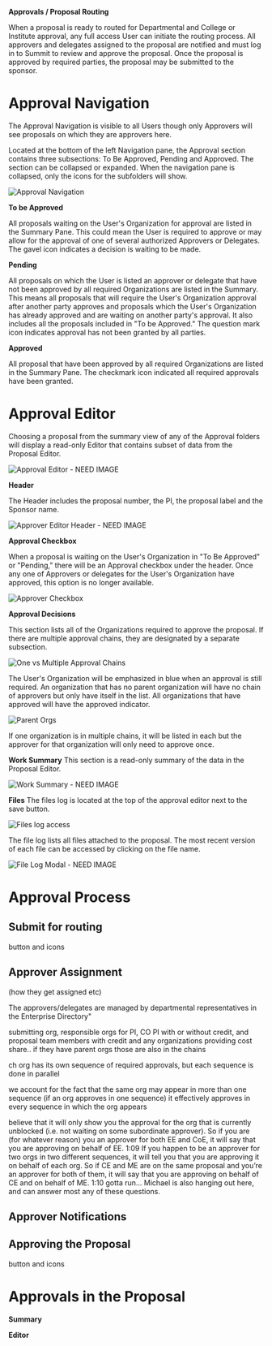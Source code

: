 **Approvals / Proposal Routing**

When a proposal is ready to routed for Departmental and College or Institute approval, any full access User can initiate the routing process.  All approvers and delegates assigned to the proposal are notified and must log in to Summit to review and approve the proposal.  Once the proposal is approved by required parties, the proposal may be submitted to the sponsor.

# Approval Navigation
The Approval Navigation is visible to all Users though only Approvers will see proposals on which they are approvers here.

Located at the bottom of the left Navigation pane, the Approval section contains three subsections: To Be Approved, Pending and Approved.  The section can be collapsed or expanded.  When the navigation pane is collapsed, only the icons for the subfolders will show.

![Approval Navigation](../images/approvals/AppPro_Navigation.jpg)

**To be Approved**

All proposals waiting on the User's Organization for approval are listed in the Summary Pane. This could mean the User is required to approve or may allow for the approval of one of several authorized Approvers or Delegates. The gavel icon indicates a decision is waiting to be made.

**Pending**

All proposals on which the User is listed an approver or delegate that have not been approved by all required Organizations are listed in the Summary.  This means all proposals that will require the User's Organization approval after another party approves and proposals which the User's Organization has already approved and are waiting on another party's approval.  It also includes all the proposals included in "To be Approved."  The question mark icon indicates approval has not been granted by all parties.

**Approved**

All proposal that have been approved by all required Organizations are listed in the Summary Pane.  The checkmark icon indicated all required approvals have been granted.

# Approval Editor
Choosing a proposal from the summary view of any of the Approval folders will display a read-only Editor that contains subset of data from the Proposal Editor.  

![Approval Editor](../images/approvals/AppPro_Editor.jpg) - NEED IMAGE

**Header**

The Header includes the proposal number, the PI, the proposal label and the Sponsor name.

![Approver Editor Header](../images/approvals/AppPro_Header.jpg)  - NEED IMAGE

**Approval Checkbox**

When a proposal is waiting on the User's Organization in "To Be Approved" or "Pending," there will be an Approval checkbox under the header.  Once any one of Approvers or delegates for the User's Organization have approved, this option is no longer available.

![Approver Checkbox](../images/approvals/AppPro_Checkbox.jpg)

**Approval Decisions**

This section lists all of the Organizations required to approve the proposal.  If there are multiple approval chains, they are designated by a separate subsection.

![One vs Multiple Approval Chains](../images/approvals/AppPro_ApprovalDecisions.jpg)

The User's Organization will be emphasized in blue when an approval is still required.  An organization that has no parent organization will have no chain of approvers but only have itself in the list. All organizations that have approved will have the approved indicator.

![Parent Orgs](../images/approvals/AppPro_Parent.jpg)

If one organization is in multiple chains, it will be listed in each but the approver for that organization will only need to approve once.

**Work Summary**
This section is a read-only summary of the data in the Proposal Editor.  

![Work Summary](../images/approvals/AppPro_WorkSummary.jpg)  - NEED IMAGE

**Files**
The files log is located at the top of the approval editor next to the save button.  

![Files log access](../images/approvals/AppPro_AccessFiles.jpg)

The file log lists all files attached to the proposal.  The most recent version of each file can be accessed by clicking on the file name.

![File Log Modal](../images/approvals/AppPro_FileLog.jpg)  - NEED IMAGE

# Approval Process

## Submit for routing
button and icons

## Approver Assignment
(how they get assigned etc)

The approvers/delegates are managed by departmental representatives in the Enterprise Directory"

submitting org, responsible orgs for PI, CO PI with or without credit, and proposal team members with credit and any organizations providing cost share.. if they have parent orgs those are also in the chains

 ch org has its own sequence of required approvals, but each sequence is done in parallel

 we account for the fact that the same org may appear in more than one sequence (if an org approves in one sequence) it effectively approves in every sequence in which the org appears

 believe that it will only show you the approval for the org that is currently unblocked (i.e. not waiting on some subordinate approver).  So if you are (for whatever reason) you an approver for both EE and CoE, it will say that you are approving on behalf of EE.
1:09 If you happen to be an approver for two orgs in two different sequences, it will tell you that you are approving it on behalf of each org.  So if CE and ME are on the same proposal and you’re an approver for both of them, it will say that you are approving on behalf of CE and on behalf of ME.
1:10 gotta run... Michael is also hanging out here, and can answer most any of these questions.

## Approver Notifications

## Approving the Proposal
button and icons

# Approvals in the Proposal

**Summary**

**Editor**
